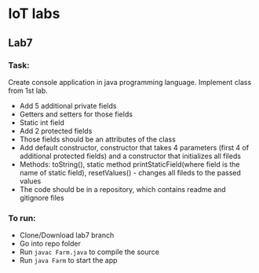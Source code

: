 # IoT labs

## Lab7
### Task:
Create console application in java programming language. Implement class from 1st lab.
 - Add 5 additional private fields
 - Getters and setters for those fields
 - Static int field
 - Add 2 protected fields
 - Those fields should be an attributes of the class
 - Add default constructor, constructor that takes 4 parameters (first 4 of additional protected fields) and a constructor that initializes all fileds
 - Methods: toString(), static method printStaticField(where field is the name of static field), resetValues() - changes all fileds to the passed values
 - The code should be in a repository, which contains readme and gitignore files

### To run:
  - Clone/Download lab7 branch
  - Go into repo folder
  - Run `javac Farm.java` to compile the source
  - Run `java Farm` to start the app

